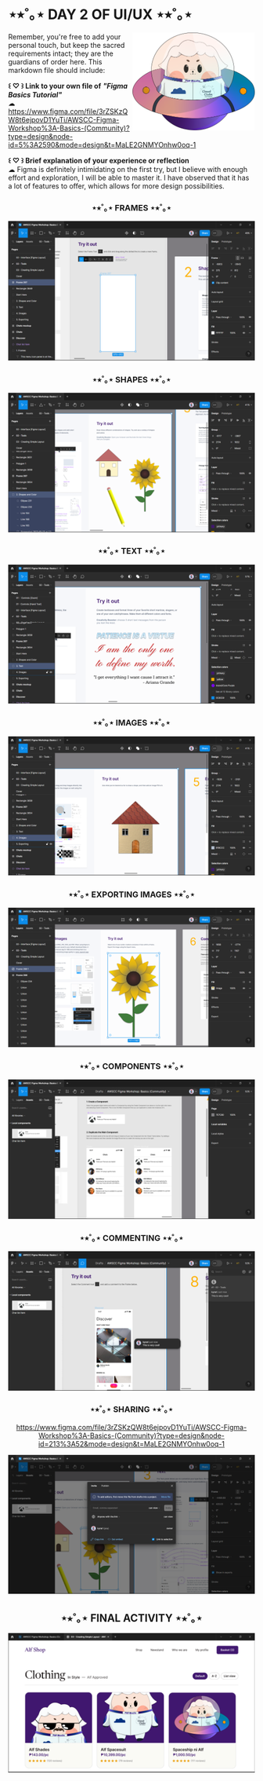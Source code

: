 # ⋆⭒˚｡⋆ DAY 2 OF UI/UX ⋆⭒˚｡⋆

<img align="right" width="250px" src="../../assets/alf/alf-ufo.png">

Remember, you're free to add your personal touch, but keep the sacred requirements intact; they are the guardians of order here. This markdown file should include:

**꒰ ♡ ꒱ Link to your own file of** ***"Figma Basics Tutorial"***
<br/> ☁︎ https://www.figma.com/file/3rZSKzQW8t6ejpovD1YuTi/AWSCC-Figma-Workshop%3A-Basics-(Community)?type=design&node-id=5%3A2590&mode=design&t=MaLE2GNMYOnhw0oq-1

**꒰ ♡ ꒱ Brief explanation of your experience or reflection**
<br/> ☁︎ Figma is definitely intimidating on the first try, but I believe with enough effort and exploration, I will be able to master it. I have observed that it has a lot of features to offer, which allows for more design possibilities.

<div align = "center">

### ⋆⭒˚｡⋆ FRAMES ⋆⭒˚｡⋆
![Frames](image-2.png)

### ⋆⭒˚｡⋆ SHAPES ⋆⭒˚｡⋆
![Shapes](image-3.png)

### ⋆⭒˚｡⋆ TEXT ⋆⭒˚｡⋆
![Text](image-4.png)

### ⋆⭒˚｡⋆ IMAGES ⋆⭒˚｡⋆
![Images](image-5.png)

### ⋆⭒˚｡⋆ EXPORTING IMAGES ⋆⭒˚｡⋆
![Exporting Images](image-6.png)

### ⋆⭒˚｡⋆ COMPONENTS ⋆⭒˚｡⋆
![Components](image-7.png)

### ⋆⭒˚｡⋆ COMMENTING ⋆⭒˚｡⋆
![Commenting](image-8.png)

### ⋆⭒˚｡⋆ SHARING ⋆⭒˚｡⋆
https://www.figma.com/file/3rZSKzQW8t6ejpovD1YuTi/AWSCC-Figma-Workshop%3A-Basics-(Community)?type=design&node-id=213%3A52&mode=design&t=MaLE2GNMYOnhw0oq-1

![Sharing](image-9.png)

## ⋆⭒˚｡⋆ FINAL ACTIVITY ⋆⭒˚｡⋆

![Final Activity](image-10.png)